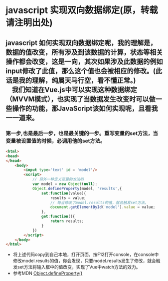# javascript 实现双向数据绑定(原，转载请注明出处)
## javascript 如何实现双向数据绑定呢，我的理解是，数据的值改变，所有涉及到该数据的计算，状态等相关操作都会改变，这是一向，其次如果涉及此数据的例如input修改了此值，那么这个值也会被相应的修改。(此话是我的理解，纯属天马行空，看不懂正常。)<br/>&nbsp;&nbsp;&nbsp;&nbsp;我们知道在Vue.js中可以实现这种数据绑定（MVVM模式），也实现了当数据发生改变时可以做一些操作的功能，那JavaScript该如何实现呢，且看我一一道来。
### 第一步,也是最后一步，也是最关键的一步。重写变量的set方法，当变量被设置值的时候，必调用他的set方法。
```html
<html>
<head>
</head>
	<body>
        <input type='text' id = 'model'/>
        <script>
            // 另外一种定义变量的方法哟
            var model = new Object(null);
            Object.defineProperty(model, 'results',{
                set:function(value){
                    results = value;
                    // 每当修改了model.results的值，就会触发set方法。
                    document.getElementById('model').value = value;
                },
                get:function(){
                    return results;
                }
            })
        </script>
    </body>
</html>
```
* 将上述代码copy到自己本地，打开页面，按F12打开console，在console中修改model.results的值，你会发现，只要model.results发生了修改，就会触发set方法将输入框中的值改变，实现了Vue中watch方法的效力。
* 参考MDN [Object.defineProperty()](https://developer.mozilla.org/en-US/docs/Web/JavaScript/Reference/Global_Objects/Object/defineProperty)
